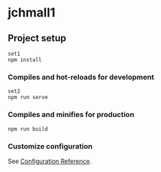 # jchmall1

## Project setup
```
set1
npm install
```

### Compiles and hot-reloads for development
```
set2
npm run serve
```

### Compiles and minifies for production
```
npm run build
```

### Customize configuration
See [Configuration Reference](https://cli.vuejs.org/config/).
